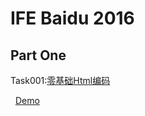 # IFE Baidu 2016


Part One
-----


Task001:[零基础Html编码](http://ife.baidu.com/task/detail?taskId=1)

&nbsp;&nbsp;[Demo](http://zoewys.github.io/ife-2016/part1/task001/index.html)
